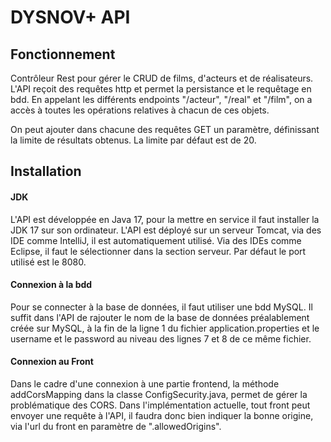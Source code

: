# DYSNOV+ API

## Fonctionnement
Contrôleur Rest pour gérer le CRUD de films, d'acteurs et de réalisateurs.
L'API reçoit des requêtes http et permet la persistance et le requêtage en bdd.
En appelant les différents endpoints "/acteur", "/real" et "/film", on a accès à toutes
les opérations relatives à chacun de ces objets.

On peut ajouter dans chacune des requêtes GET un paramètre, définissant la limite de résultats obtenus.
La limite par défaut est de 20.

## Installation

#### JDK
L'API est développée en Java 17, pour la mettre en service il faut installer la JDK 17 sur son ordinateur.
L'API est déployé sur un serveur Tomcat, via des IDE comme IntelliJ, il est automatiquement utilisé.
Via des IDEs comme Eclipse, il faut le sélectionner dans la section serveur.
Par défaut le port utilisé est le 8080.

#### Connexion à la bdd
Pour se connecter à la base de données, il faut utiliser une bdd MySQL.
Il suffit dans l'API de rajouter le nom de la base de données préalablement créée sur MySQL, à la fin de la ligne 1
du fichier application.properties et le username et le password au niveau des lignes 7 et 8 de ce même fichier.

#### Connexion au Front
Dans le cadre d'une connexion à une partie frontend, la méthode addCorsMapping dans la classe ConfigSecurity.java,
permet de gérer la problématique des CORS. Dans l'implémentation actuelle, tout front peut envoyer une requête à l'API,
il faudra donc bien indiquer la bonne origine, via l'url du front en paramètre de ".allowedOrigins".